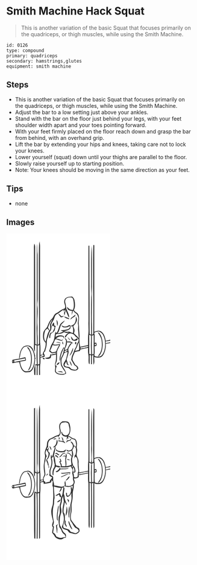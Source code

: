 # Smith Machine Hack Squat
> This is another variation of the basic Squat that focuses primarily on the quadriceps, or thigh muscles, while using the Smith Machine.

``` 
id: 0126 
type: compound 
primary: quadriceps 
secondary: hamstrings,glutes 
equipment: smith machine 
``` 

## Steps

 - This is another variation of the basic Squat that focuses primarily on the quadriceps, or thigh muscles, while using the Smith Machine.
 - Adjust the bar to a low setting just above your ankles.
 - Stand with the bar on the floor just behind your legs, with your feet shoulder width apart and your toes pointing forward.
 - With your feet firmly placed on the floor reach down and grasp the bar from behind, with an overhand grip.
 - Lift the bar by extending your hips and knees, taking care not to lock your knees.
 - Lower yourself (squat) down until your thighs are parallel to the floor.
 - Slowly raise yourself up to starting position.
 - Note: Your knees should be moving in the same direction as your feet.

## Tips

 - none

## Images

<svg width="276" height="325pt" viewBox="0 0 207 325" xmlns="http://www.w3.org/2000/svg">
  <g fill="#FFF">
    <path d="M0 0h207v211.73c-2.96.82-5.98 1.36-8.95 2.08-1.4-6.77-3.11-14.56-9.29-18.6-4.24-2.77-9.3-.83-13.66.53.29-57.37.02-114.75.12-172.12-.47-.14-1.42-.43-1.89-.57-.89 27.65-.12 55.31-.4 82.96.63 30.66.35 61.33.33 92 .49 2-1.15 3.07-2.47 4.19-.61-6.05 0-12.11-.27-18.17-.91-21.32.39-42.67-.35-63.99.53-23.34.09-46.7.22-70.05-.03-8.5.04-17.02-.52-25.5-1.8 26.46-.76 53-1.01 79.5-.27 7.68 1.28 15.35.18 23.02-.68 24.83-.24 49.68-.14 74.52-.72-.22-2.16-.66-2.88-.89-.5-19.84-.17-39.7-.26-59.56-.4-38.82-.22-77.65-.42-116.47l-1.7-.07c-.29 50.15.13 100.31.04 150.46-.5 9.32.88 18.71-.66 27.96-.47 6.44-.05 12.91-.18 19.36-5.19 1.2-10.4 2.27-15.58 3.5-1.41-5.08-1.86-10.44-1.79-15.7 1.31-7.7-.88-15.4-.6-23.12.06-4.07-1.23-8.1-.53-12.17.75-5.21 1.08-11.34-2.56-15.61-2.63-1.97-5.52-3.68-7.24-6.6 3.11-5.76 2.44-12.55 1.42-18.77-.44-3.23-2.43-5.9-4.72-8.09-4.53.19-9.49.37-13.2 3.33-2.87 2.84-3.42 7.36-2.08 11.05 1.02 2.81 1.73 5.84.74 8.78-1.66 1.43-3.95 1.81-5.87 2.8-3.37 1.4-5.75 4.34-8.95 6.02-1.94 1.1-4.18 1.88-5.63 3.66-2.36 2.73-3.03 6.6-5.92 8.92-4.77 4.2-6.54 10.47-9.09 16.04-2.8 3.73-6.73 6.91-7.67 11.75-.92 6.59-1.19 14.62 4.58 19.21 1.12 5.73-1.24 11.21-2.8 16.61-1.86 1.88-2.76 4.33-2.78 6.97l-1.5.28c1.31.55 2.63 1.06 3.98 1.55-2.2 1.69-4.79 2.67-7.47 3.31.1-2.42 1.29-3.36 3.58-2.82.04-.46.13-1.37.17-1.82l-3.3.6c-.29-8.33.38-16.7-.83-24.98-.11-64.02-.03-128.04-.04-192.06-.03-3.05-.63-6.05-1.02-9.07-1.16 5.28-1.02 10.71-1.19 16.09-.33 32.34.02 64.68-.15 97.02.65 29.68.42 59.39.37 89.09.49 1.99-1.25 3-2.59 4.03-.57-6.01.13-12.06-.32-18.08-.71-7.35.31-14.73-.39-22.08-.87-12.96 1.71-26-.34-38.89-.22-4.37.9-8.68.77-13.06-.15-29.33.08-58.66-.14-87.99-.97-7.05-.51-14.15-1.11-21.21-.69 6.03-.19 12.1-.31 18.15-.22 47.65.18 95.3-.24 142.95-.62 13.17.73 26.34.17 39.53-.98-.46-1.97-.91-2.95-1.35-.08-64.37-.49-128.73-.37-193.09.14-2.21-.52-4.32-1.42-6.31-1.55 4.97-.78 10.23-.91 15.34-.02 60.99.15 121.99.09 182.98.12 5.55-1.31 11.6 1.85 16.59.19-4.48.11-8.96.06-13.44.87.21 2.6.61 3.47.81.19 5.69.01 11.39-.21 17.08-.27 6.82.42 13.62.68 20.42-1.9-.13-3.43.54-4.58 2 1.49.05 2.98.13 4.47.23-.58 6.42-.33 12.87-.38 19.3h1.8c.04-6.33-.2-12.67.35-18.98.85-.33 1.7-.65 2.55-.97.02 6.58-.01 13.15.05 19.73l1.93-.03c.19-7.57-.52-15.19.66-22.71.32-3.92.11-7.86.14-11.79 2.76-.6 5.52-1.16 8.29-1.69.04-1.31.08-2.6.13-3.9-.36-.4-1.06-1.19-1.42-1.58.03-1.16.07-2.32.1-3.48.55-.39 1.65-1.19 2.2-1.58.87-4.31 2.53-8.42 2.99-12.81.65-4.35-.07-8.96 1.73-13.1 1.38-3.23 2.25-6.65 3.15-10.04.66-2.64 2.64-4.63 3.89-6.97.84-1.88.73-4 .99-6 .79-.96 1.57-1.91 2.35-2.87 1.27 1.11 2.56 2.2 3.87 3.27-1.07 4-2.45 8.02-5.33 11.11-.58-.06-1.73-.16-2.3-.22-2.81 3.14-3.96 7.46-2.45 11.48.34-.26 1.01-.77 1.34-1.03-.07-2.87.23-5.76 1.57-8.33 2.61-1.35 5.09-3.15 6.72-5.63 1.3-2.24 1.37-4.89 1.65-7.38.45-.59.91-1.17 1.37-1.75-1.09-.44-2.16-.92-3.21-1.44-.37-1.84-.34-3.73-.71-5.57-.4.09-1.21.26-1.62.35-1.38 2.61-2.41 5.38-3.78 7.99-1.59-6.38 3.98-10.93 5.78-16.5 1.13-3.48 2.24-7.66 6.01-9.16 5.11-1.94 8.28-6.89 13.62-8.45l-1.72 3.4c1.73-1.21 3.44-2.46 5.17-3.67-1.09 2.18-2.24 4.34-3.44 6.47.31 1.8.61 3.6.97 5.4 1-3.25 1.36-6.65 2.32-9.91 2.73 4.48 3.64 9.87 6.9 14.03.35-5.45-2.58-10.3-4.49-15.21-2.04-4.26-1.41-9.15-2.91-13.56-1.06-3.15-.73-7.11 1.86-9.43 2.48-1.62 5.58-2.06 8.49-2.11 2.61-.05 4.98 2.06 5.3 4.65 1.2 6.75 2.18 13.97-.74 20.43-2.46-.31-5.29-.16-7.2-2.01-1.58-1.42-3.04-2.97-4.78-4.19.66 1.88.82 4.2 2.43 5.6 2.28 1.9 5.37 2.11 8.19 2.5-.61 2.71-1.07 5.46-1.15 8.25 1.34-2.94 2.07-6.09 2.8-9.22 1.41 2.07 3.01 4.05 5.16 5.4 2.98 1.69 4.36 5.08 5.19 8.24 1.26 4.75-1.66 9.45-.37 14.19 1.02 3.93-.43 7.92.19 11.88.67 5.2.51 10.52 1.82 15.64-3.36-3.28-6.67-6.64-10.19-9.77 1.12-3.14 1.87-6.73.23-9.84-.44-1.8-2.49-3.97-.62-5.58 2.99-2.97 5.49-6.56 6.38-10.75.41-2.79-.97-5.42-2.17-7.84.03 5.58.29 12.15-4.23 16.23-2.17 1.1-4.55 3.29-7.1 2.5-.33-.35-1.01-1.06-1.34-1.41-2.55 1.24-4.97 3.01-7.89 3.24-3.07.64-5.66-1.5-8.39-2.49 1.06 1.41 1.99 3.11 3.7 3.84 2.24.49 4.58.4 6.85.16 2.23-.15 3.92-2.14 6.11-2.24.32.21.96.63 1.29.84-.91 1.93-2.31 3.63-4.06 4.84-4.88 1.61-10.04 2.16-15.13 2.65 1.72 1.06 3.54 2.02 5.63 1.98-3.74 1.96-7.77 3.22-11.92 3.94 4.32-5.06 4.26-12.02 7.39-17.63 2.38-2.75 5.41-4.94 7.21-8.18-3.26 2.09-6.59 4.3-9.03 7.35-3.33 5.76-3.66 12.84-7.85 18.19-.25-.8-.74-2.39-.99-3.18-2.86 4.32-1.98 9.8-3.64 14.58-.75 5.96-5.48 10.23-7.1 15.87-.94 2.82-1.83 5.65-2.84 8.45 1.96 1.38 3.65 3.27 5.89 4.19 3.05-.3 6.03-1.16 9.11-1.13-2.64 3.77-8.94 1.06-10.68 5.42 3.19-.58 6.33-1.36 9.48-2.08-.02 5.29.32 10.68-1.21 15.82-1.1 3.52-.71 7.24-.19 10.82-.46 2.69-1.08 5.52-.31 8.21 3.06 5.05 9.46 5.59 14.78 5.58 2.61.4 4.86-1.14 7.05-2.3-.75-6.63-6.01-11.18-8.47-17.07-.77-4.36-1.54-9.06-.12-13.35 1.93-3.49 3.77-7.03 5.12-10.8.79-.24 2.37-.72 3.15-.96-1.22-.64-2.46-1.28-3.69-1.91 1.93-1.49 4.29-2.13 6.62-2.66l-.48 2.57-2.15-.04c-.15.44-.45 1.32-.61 1.76.9-.06 2.7-.17 3.6-.23-.64 4.06-1.51 8.08-2.58 12.05-.92 4.02-4.09 6.98-5.37 10.85-1.06 2.75.44 6.33 3.3 7.25 2.05.7 4.25.82 6.32 1.46 2.42 1.33 4.15 3.9 7.04 4.35 3.94 1.18 8.83 1.7 11.71-1.89 1.76-1.2.5-3.27-.15-4.73-.88-2.04-3.16-2.76-4.89-3.9-1.63-3.73-4.3-6.94-5.76-10.73-.03-5.28 2.84-9.99 4.85-14.72 3.35-1.01 6.77-1.75 10.22-2.32l.64-2.87c5.13-1.26 10.34-2.13 15.49-3.26-.17 4.49-.48 9.05.57 13.47 1.13 5.73-.35 11.67.86 17.35l1.6 1.88c.34-6.21.13-12.43.14-18.64.93.29 1.87.59 2.8.9-.23 5.84-.11 11.68-.12 17.52l1.67-.04c.15-5.13-.21-10.27.11-15.4-.27-1.77 1.63-2.38 2.68-3.34.36 6.6-.32 13.24.52 19.82 2.86-4.63 1.05-10.4 1.44-15.53 3.95 2.01 8.54 1.6 12.74.79 3.32-1.51 5.36-4.78 6.84-7.97 2.84-5.9 3.66-12.53 3.55-19.01 2.92-.3 5.82-.79 8.71-1.36l.01.74V325H0V0m103.51 159.73c.83 3.02 3.67 4.79 5.16 7.44 2.28-.18 4.65-.82 5.93-2.88-1.55.25-3.08.57-4.62.87-1.91-2.08-3.89-4.18-6.47-5.43m27.89 6.72c-2.05 1-3.15 3.07-3.99 5.09 2.49-1.11 3.99-3.56 6.48-4.65 2.17-.91 3.53-2.84 4.03-5.09-2.47 1.1-4.15 3.36-6.52 4.65m-16.28-1.1c1.87 3.62 6.49 4.3 10.01 5.56-.06-.45-.2-1.35-.26-1.79a62.976 62.976 0 0 0-9.75-3.77m-15.27 6.81c.48 4.07 1.16 8.11 1.5 12.21 2.19-3.88 1.55-8.98-1.5-12.21m-65.5 53.04c-6.74 5.98-8.35 15.68-9.02 24.25-4.66 1-9.66 1.07-14.06 2.97.54.84 1.09 1.67 1.64 2.51l.84-2.28c.02.79.07 2.35.1 3.14-.94-.6-1.86-1.22-2.76-1.87.23 1 .68 3 .91 4l.97.54c4.13-1.07 8.57-2.43 12.76-2.19 1.7 6.76 3.06 14.71 9.23 19.02 2.98 2.22 6.74 1.09 10.12.89 3.16.01 5.35-2.77 7.03-5.12 4-6.51 5.34-14.3 5.17-21.85l1.26.1c-.01-.42-.02-1.26-.02-1.68l-1.44.21c.1-1.47.2-2.93.33-4.39-1.91-6.43-3.1-13.81-8.6-18.32-4.15-3.42-10.07-2.11-14.46.07m54 14.99c-.99 1.98-1.22 4.44-2.74 6.1-2.93.69-5.94 1.05-8.87 1.77 3.5 2.63 8.26 2.06 11.75-.26.46-2.34 1.02-4.66 1.34-7.02-.37-.15-1.11-.45-1.48-.59m-14.03 10.66c.87-.26 2.61-.77 3.49-1.03-.63-.06-1.87-.17-2.5-.22.3-.25.9-.73 1.2-.97-1.27-.56-2.56-1.07-3.86-1.56-.98 1.57.97 2.56 1.67 3.78m-18.65 30.54c.53.17 1.57.51 2.1.68.38-6.46.52-12.96-.15-19.41-3.64 5.48-2.07 12.55-1.95 18.73z"/>
    <path d="M83.13 187.09c2.28-5.75 4.24-11.97 8.92-16.3-1.3 2.78-2.83 5.45-4 8.29-2.57 4.35.95 9.42-1.51 13.83-1.62-1.62-2.84-3.61-3.41-5.82zM127.63 185.29c1.34-.21 2.69-.41 4.04-.6 1.62 4.33 1.97 8.95 1.08 13.48-3.49.2-5.99-3.23-9.53-2.49-2.8.38-5.64.26-8.2-1.07 4.89-1.01 10.65-1.66 13.16-6.7-.14-.66-.41-1.97-.55-2.62zM77.37 193.3c1.52-1.38 3.03-2.77 4.55-4.13 1 1.66 2.13 3.29 3.8 4.35-4.69 6.48-4.95 14.78-7.67 22.1-4.49-6.68-2.89-15.13-.68-22.32zM175.17 198.3c2.03-2.94 6.03-2.25 9.06-3.21 3.3 1.73 6.83 3.63 8.47 7.18 5.21 10.13 5.44 22.44 1.72 33.1-1.84 4.74-5.19 10.39-11.13 9.83 6.79-5.64 8.25-14.93 8.69-23.23-.09-8.13-1.45-16.81-6.64-23.35-.73-1.12-2.18-1.19-3.31-1.6 3.43 4.92 6.97 10.05 7.7 16.17 1.28 10.01.94 21.55-6.16 29.46-.22.89-.43 1.79-.63 2.7-2.57-.31-6.62.09-7.65-2.99 1.36-5.79.24-11.81.56-17.7 1.12-.23 2.23-.45 3.35-.67 1.14-2.16.73-4.41-.32-6.52-1 .16-2.01.32-3.01.49-.01-5.39-.03-10.77.05-16.15-.31-1.16-.84-2.3-.75-3.51zM103.11 200.18c4.24-.07 8.59-1.03 12.02-3.63 3.03 1.84 6.44 1.99 9.71.72-3.72 2.44-8.19 5.42-8.4 10.33 2.8-.91 3.49-3.93 5.36-5.84 3.78-4.58 11.38-2.6 14.53 1.73 1.97 3.07 5.82 4.33 7.51 7.61.82 2.82-.96 5.27-2.4 7.49-1.68 2.37-1.2 5.54-2.8 7.95-3.13 4.67-4.31 10.26-6.88 15.22-1.65 3.07-1.67 6.6-2.49 9.91 1.78 3.15 3.67 6.24 5.46 9.39.92 2.16 3.32 2.82 5.02 4.2.69 1.15 1.17 2.42 1.71 3.66-1.41.99-2.57 3.09-4.56 2.65-2-.27-3.95-.78-5.91-1.25-2.34-.47-3.41-2.9-5.3-4.12-3.5-1.07-8.52.33-9.85-4.18.87-2.44 1.88-4.89 3.71-6.78.47 2.77.81 7.37 4.75 6.99a7.377 7.377 0 0 0-2.04-2.8c-.28-2.77-1.26-5.37-2.21-7.95 1.49-5.33 3.36-10.57 4.21-16.06-3.19-6.27 3.31-11.62 6.09-16.7.7.06 2.09.17 2.79.22-2.81-3.36-7.75-4.78-11.88-3.24-.36-3.38-2.11-6.32-5.43-7.48.95 1.69 2.02 3.31 3.14 4.89.12 5.35-1.07 10.53-3.1 15.45-.52-.68-1.04-1.35-1.55-2.02-5.33 8.02-8.62 17.77-8.29 27.45 2.43-3.5 1.6-8.11 3.17-11.99.72-4.49 3.23-8.32 4.65-12.56.4-.25 1.19-.74 1.58-.99-.99 4.05-1.64 8.18-2.75 12.19-1.84 4.31-5.16 8.37-4.75 13.31.33 2.97.36 6.02 1.12 8.93 1.98 4.18 4.56 8.06 7.41 11.69 1.01 1.34 1.56 4.39-.64 4.82-5.71.76-12.37.99-16.67-3.51-1.33-3.98-.06-8.04 1.25-11.83-.9-.85-2.9-1.41-2.35-3.05.21-2.8 2.35-5.03 2.54-7.83.39-5.02.33-10.06.29-15.09-.25-6.49 4.81-11.29 6.53-17.23-4.75-1.11-9.78 2.4-14.23-.27 1.36-3.08 2.75-6.14 3.97-9.28.5-.2 1.5-.6 2-.79 3.57 1.24 7.12 2.64 10.85 3.35 1.51-.23 2.14-1.77 2.95-2.86a66.84 66.84 0 0 0-3.29 1.62c-3.21-1.95-6.94-2.55-10.57-3.22 3.39-3.94 9.04-5.24 13.92-3.68.52 1.25.92 2.56 1.48 3.81.16-1.44.31-2.88.44-4.32-5.16-3.68-12.03-2.68-16.88 1.02.28-1.71.54-3.42.72-5.14 1.33-.44 2.66-.87 4.01-1.27l.22 1.97c.03-.41.08-1.21.11-1.61m25.66 4.92c.3 3.2 1.1 7.35 4.75 8.29 3.1 1.29 9.33.31 8.36-4.24-2.83.06-4.85 3.14-7.86 2.78-2.17-1.91-3.05-4.9-5.25-6.83m-6.74 1.7c1.3 2.2 2.94 4.17 4.6 6.09.06-.31.16-.95.21-1.26-1.46-1.75-2.72-3.77-4.81-4.83m-10.51 8.06c.08 2.16-.56 5.22 2 6.19-.13-2.21-.55-4.44-2-6.19m-12.7 2.37c2.2.17 4.39.36 6.58.56 1.03.48 2.08.93 3.13 1.37-1.96-3.46-6.49-2.84-9.71-1.93m38.55-1.04c-.35 1.5-.92 3.15.01 4.57 2.72.31 2.83-6.12-.01-4.57m-11.46 27.59c1.66-1.34 2.99-3.03 3.92-4.95 1.67-3.37 3.8-6.96 2.97-10.88-2.16 5.34-4.44 10.61-6.89 15.83m.15 9.89c.72 3.73 2.08 7.34 4.21 10.49.16-3.95-1.7-7.55-4.21-10.49m-25.25 8.55c2.73-.79 4.32-3.16 5.58-5.54-2.76.16-6.43 2.31-5.58 5.54m1.16 12.33c2.84 2.7 7.25.92 10.64 2.58-1.61-4.52-7.13-1.44-10.64-2.58zM165.05 202.09c1.25.39 2.5.79 3.75 1.2-.04 5.89-.08 11.78-.27 17.67-.25 6.72.56 13.43.39 20.15-1.26-.41-2.51-.83-3.76-1.26-.09-12.59.07-25.18-.11-37.76zM170.31 203.49c1.23-.34 2.46-.68 3.69-1 .13 12.51-.07 25.03-.04 37.54l-3.17.92c-.9-12.47-.36-24.98-.48-37.46zM198.03 214.83c3.02-.23 5.99-.77 8.97-1.29v3.23c-2.97.54-5.92 1.12-8.85 1.86-.03-1.27-.07-2.54-.12-3.8z"/>
    <path d="M120.53 217.07c3.04-.37 6.08-.18 9.04.58-3.95 3.5-6.37 8.29-8.35 13.09-1.58.49-3.16.98-4.76 1.42.61-5.3 5.07-9.49 4.07-15.09zM141.69 222.91c.5-2.27 1.78-4.23 2.94-6.21-.28 5.18 1.08 10.37.18 15.47-2.56.7-5.14 1.31-7.71 1.92.78-4.06 3.81-7.14 4.59-11.18zM176.44 222.56c-1.05-1-.04-3.88 1.56-2.78 1.27.97-.02 3.77-1.56 2.78zM92.26 221.97c3.98 2.26 8.75.8 12.98.03-1.32 3.84-4 7.03-5.17 10.93-.69 4.23-6.03 3.12-9.15 3.91a69.663 69.663 0 0 0-3.71-3.78c2.16-3.47 3.52-7.33 5.05-11.09zM62.21 223.54c1.21-.37 2.43-.73 3.64-1.09.05 11.87-.04 23.74.02 35.61.57 2.21-1.82 2.37-3.26 3.04-.8-12.5-.3-25.04-.4-37.56zM34.19 227.25c2.41-2.57 6.2-2.01 9.32-2.9 9.22 3.76 11.85 14.59 12.4 23.56.14 8.18-1.09 17.08-6.41 23.61-2.24 3.03-6.25 2.76-9.59 2.89-3.25.33-6.01-1.95-7.73-4.47a28.663 28.663 0 0 1-4.58-14.7c3.92-.28 7.77-1.17 11.56-2.21-.01-2.22-.39-4.41-1.23-6.47-4.16.65-8.2 1.92-12.36 2.54l1.37-2.25c.82-6.93 2.22-14.4 7.25-19.6m6.87-.99c1.87 2.98 4.36 5.61 5.63 8.95 3.06 7.84 3.2 16.59 1.74 24.8-.79 4.78-3.41 8.89-5.47 13.18 4.13-1.88 5.19-6.7 6.42-10.63 2.86-11.39 2.06-24.37-4.56-34.35-.7-1.47-2.4-1.54-3.76-1.95zM147.46 227.3c5.3-1.07 10.56-2.36 15.93-3.02-.24 1.93-2.14 2.09-3.56 2.52-3.9.79-7.78 1.71-11.69 2.44-.17-.49-.51-1.46-.68-1.94z"/>
    <path d="M15.57 252.61c7.35-.77 14.51-2.63 21.8-3.76.19.89.38 1.79.57 2.69-7.34 1.55-14.74 2.85-22.05 4.5l-.32-3.43z"/>
  </g>
  <g fill="#333">
    <path d="M64.95 31.98c.17-5.38.03-10.81 1.19-16.09.39 3.02.99 6.02 1.02 9.07.01 64.02-.07 128.04.04 192.06 1.21 8.28.54 16.65.83 24.98l3.3-.6c-.04.45-.13 1.36-.17 1.82-2.29-.54-3.48.4-3.58 2.82 2.68-.64 5.27-1.62 7.47-3.31-1.35-.49-2.67-1-3.98-1.55l1.5-.28c.02-2.64.92-5.09 2.78-6.97 1.56-5.4 3.92-10.88 2.8-16.61-5.77-4.59-5.5-12.62-4.58-19.21.94-4.84 4.87-8.02 7.67-11.75 2.55-5.57 4.32-11.84 9.09-16.04 2.89-2.32 3.56-6.19 5.92-8.92 1.45-1.78 3.69-2.56 5.63-3.66 3.2-1.68 5.58-4.62 8.95-6.02 1.92-.99 4.21-1.37 5.87-2.8.99-2.94.28-5.97-.74-8.78-1.34-3.69-.79-8.21 2.08-11.05 3.71-2.96 8.67-3.14 13.2-3.33 2.29 2.19 4.28 4.86 4.72 8.09 1.02 6.22 1.69 13.01-1.42 18.77 1.72 2.92 4.61 4.63 7.24 6.6 3.64 4.27 3.31 10.4 2.56 15.61-.7 4.07.59 8.1.53 12.17-.28 7.72 1.91 15.42.6 23.12-.07 5.26.38 10.62 1.79 15.7 5.18-1.23 10.39-2.3 15.58-3.5.13-6.45-.29-12.92.18-19.36 1.54-9.25.16-18.64.66-27.96.09-50.15-.33-100.31-.04-150.46l1.7.07c.2 38.82.02 77.65.42 116.47.09 19.86-.24 39.72.26 59.56.72.23 2.16.67 2.88.89-.1-24.84-.54-49.69.14-74.52 1.1-7.67-.45-15.34-.18-23.02.25-26.5-.79-53.04 1.01-79.5.56 8.48.49 17 .52 25.5-.13 23.35.31 46.71-.22 70.05.74 21.32-.56 42.67.35 63.99.27 6.06-.34 12.12.27 18.17 1.32-1.12 2.96-2.19 2.47-4.19.02-30.67.3-61.34-.33-92 .28-27.65-.49-55.31.4-82.96.47.14 1.42.43 1.89.57-.1 57.37.17 114.75-.12 172.12 4.36-1.36 9.42-3.3 13.66-.53 6.18 4.04 7.89 11.83 9.29 18.6 2.97-.72 5.99-1.26 8.95-2.08v1.81c-2.98.52-5.95 1.06-8.97 1.29.05 1.26.09 2.53.12 3.8 2.93-.74 5.88-1.32 8.85-1.86v2.28l-.01-.74c-2.89.57-5.79 1.06-8.71 1.36.11 6.48-.71 13.11-3.55 19.01-1.48 3.19-3.52 6.46-6.84 7.97-4.2.81-8.79 1.22-12.74-.79-.39 5.13 1.42 10.9-1.44 15.53-.84-6.58-.16-13.22-.52-19.82-1.05.96-2.95 1.57-2.68 3.34-.32 5.13.04 10.27-.11 15.4l-1.67.04c.01-5.84-.11-11.68.12-17.52-.93-.31-1.87-.61-2.8-.9-.01 6.21.2 12.43-.14 18.64l-1.6-1.88c-1.21-5.68.27-11.62-.86-17.35-1.05-4.42-.74-8.98-.57-13.47-5.15 1.13-10.36 2-15.49 3.26l-.64 2.87c-3.45.57-6.87 1.31-10.22 2.32-2.01 4.73-4.88 9.44-4.85 14.72 1.46 3.79 4.13 7 5.76 10.73 1.73 1.14 4.01 1.86 4.89 3.9.65 1.46 1.91 3.53.15 4.73-2.88 3.59-7.77 3.07-11.71 1.89-2.89-.45-4.62-3.02-7.04-4.35-2.07-.64-4.27-.76-6.32-1.46-2.86-.92-4.36-4.5-3.3-7.25 1.28-3.87 4.45-6.83 5.37-10.85 1.07-3.97 1.94-7.99 2.58-12.05-.9.06-2.7.17-3.6.23.16-.44.46-1.32.61-1.76l2.15.04.48-2.57c-2.33.53-4.69 1.17-6.62 2.66 1.23.63 2.47 1.27 3.69 1.91-.78.24-2.36.72-3.15.96-1.35 3.77-3.19 7.31-5.12 10.8-1.42 4.29-.65 8.99.12 13.35 2.46 5.89 7.72 10.44 8.47 17.07-2.19 1.16-4.44 2.7-7.05 2.3-5.32.01-11.72-.53-14.78-5.58-.77-2.69-.15-5.52.31-8.21-.52-3.58-.91-7.3.19-10.82 1.53-5.14 1.19-10.53 1.21-15.82-3.15.72-6.29 1.5-9.48 2.08 1.74-4.36 8.04-1.65 10.68-5.42-3.08-.03-6.06.83-9.11 1.13-2.24-.92-3.93-2.81-5.89-4.19 1.01-2.8 1.9-5.63 2.84-8.45 1.62-5.64 6.35-9.91 7.1-15.87 1.66-4.78.78-10.26 3.64-14.58.25.79.74 2.38.99 3.18 4.19-5.35 4.52-12.43 7.85-18.19 2.44-3.05 5.77-5.26 9.03-7.35-1.8 3.24-4.83 5.43-7.21 8.18-3.13 5.61-3.07 12.57-7.39 17.63 4.15-.72 8.18-1.98 11.92-3.94-2.09.04-3.91-.92-5.63-1.98 5.09-.49 10.25-1.04 15.13-2.65 1.75-1.21 3.15-2.91 4.06-4.84-.33-.21-.97-.63-1.29-.84-2.19.1-3.88 2.09-6.11 2.24-2.27.24-4.61.33-6.85-.16-1.71-.73-2.64-2.43-3.7-3.84 2.73.99 5.32 3.13 8.39 2.49 2.92-.23 5.34-2 7.89-3.24.33.35 1.01 1.06 1.34 1.41 2.55.79 4.93-1.4 7.1-2.5 4.52-4.08 4.26-10.65 4.23-16.23 1.2 2.42 2.58 5.05 2.17 7.84-.89 4.19-3.39 7.78-6.38 10.75-1.87 1.61.18 3.78.62 5.58 1.64 3.11.89 6.7-.23 9.84 3.52 3.13 6.83 6.49 10.19 9.77-1.31-5.12-1.15-10.44-1.82-15.64-.62-3.96.83-7.95-.19-11.88-1.29-4.74 1.63-9.44.37-14.19-.83-3.16-2.21-6.55-5.19-8.24-2.15-1.35-3.75-3.33-5.16-5.4-.73 3.13-1.46 6.28-2.8 9.22.08-2.79.54-5.54 1.15-8.25-2.82-.39-5.91-.6-8.19-2.5-1.61-1.4-1.77-3.72-2.43-5.6 1.74 1.22 3.2 2.77 4.78 4.19 1.91 1.85 4.74 1.7 7.2 2.01 2.92-6.46 1.94-13.68.74-20.43-.32-2.59-2.69-4.7-5.3-4.65-2.91.05-6.01.49-8.49 2.11-2.59 2.32-2.92 6.28-1.86 9.43 1.5 4.41.87 9.3 2.91 13.56 1.91 4.91 4.84 9.76 4.49 15.21-3.26-4.16-4.17-9.55-6.9-14.03-.96 3.26-1.32 6.66-2.32 9.91-.36-1.8-.66-3.6-.97-5.4 1.2-2.13 2.35-4.29 3.44-6.47-1.73 1.21-3.44 2.46-5.17 3.67l1.72-3.4c-5.34 1.56-8.51 6.51-13.62 8.45-3.77 1.5-4.88 5.68-6.01 9.16-1.8 5.57-7.37 10.12-5.78 16.5 1.37-2.61 2.4-5.38 3.78-7.99.41-.09 1.22-.26 1.62-.35.37 1.84.34 3.73.71 5.57 1.05.52 2.12 1 3.21 1.44-.46.58-.92 1.16-1.37 1.75-.28 2.49-.35 5.14-1.65 7.38-1.63 2.48-4.11 4.28-6.72 5.63-1.34 2.57-1.64 5.46-1.57 8.33-.33.26-1 .77-1.34 1.03-1.51-4.02-.36-8.34 2.45-11.48.57.06 1.72.16 2.3.22 2.88-3.09 4.26-7.11 5.33-11.11-1.31-1.07-2.6-2.16-3.87-3.27-.78.96-1.56 1.91-2.35 2.87-.26 2-.15 4.12-.99 6-1.25 2.34-3.23 4.33-3.89 6.97-.9 3.39-1.77 6.81-3.15 10.04-1.8 4.14-1.08 8.75-1.73 13.1-.46 4.39-2.12 8.5-2.99 12.81-.55.39-1.65 1.19-2.2 1.58-.03 1.16-.07 2.32-.1 3.48.36.39 1.06 1.18 1.42 1.58-.05 1.3-.09 2.59-.13 3.9-2.77.53-5.53 1.09-8.29 1.69-.03 3.93.18 7.87-.14 11.79-1.18 7.52-.47 15.14-.66 22.71l-1.93.03c-.06-6.58-.03-13.15-.05-19.73-.85.32-1.7.64-2.55.97-.55 6.31-.31 12.65-.35 18.98h-1.8c.05-6.43-.2-12.88.38-19.3-1.49-.1-2.98-.18-4.47-.23 1.15-1.46 2.68-2.13 4.58-2-.26-6.8-.95-13.6-.68-20.42.22-5.69.4-11.39.21-17.08-.87-.2-2.6-.6-3.47-.81.05 4.48.13 8.96-.06 13.44-3.16-4.99-1.73-11.04-1.85-16.59.06-60.99-.11-121.99-.09-182.98.13-5.11-.64-10.37.91-15.34.9 1.99 1.56 4.1 1.42 6.31-.12 64.36.29 128.72.37 193.09.98.44 1.97.89 2.95 1.35.56-13.19-.79-26.36-.17-39.53.42-47.65.02-95.3.24-142.95.12-6.05-.38-12.12.31-18.15.6 7.06.14 14.16 1.11 21.21.22 29.33-.01 58.66.14 87.99.13 4.38-.99 8.69-.77 13.06 2.05 12.89-.53 25.93.34 38.89.7 7.35-.32 14.73.39 22.08.45 6.02-.25 12.07.32 18.08 1.34-1.03 3.08-2.04 2.59-4.03.05-29.7.28-59.41-.37-89.09.17-32.34-.18-64.68.15-97.02m18.18 155.11c.57 2.21 1.79 4.2 3.41 5.82 2.46-4.41-1.06-9.48 1.51-13.83 1.17-2.84 2.7-5.51 4-8.29-4.68 4.33-6.64 10.55-8.92 16.3m44.5-1.8c.14.65.41 1.96.55 2.62-2.51 5.04-8.27 5.69-13.16 6.7 2.56 1.33 5.4 1.45 8.2 1.07 3.54-.74 6.04 2.69 9.53 2.49.89-4.53.54-9.15-1.08-13.48-1.35.19-2.7.39-4.04.6m-50.26 8.01c-2.21 7.19-3.81 15.64.68 22.32 2.72-7.32 2.98-15.62 7.67-22.1-1.67-1.06-2.8-2.69-3.8-4.35-1.52 1.36-3.03 2.75-4.55 4.13m97.8 5c-.09 1.21.44 2.35.75 3.51-.08 5.38-.06 10.76-.05 16.15 1-.17 2.01-.33 3.01-.49 1.05 2.11 1.46 4.36.32 6.52-1.12.22-2.23.44-3.35.67-.32 5.89.8 11.91-.56 17.7 1.03 3.08 5.08 2.68 7.65 2.99.2-.91.41-1.81.63-2.7 7.1-7.91 7.44-19.45 6.16-29.46-.73-6.12-4.27-11.25-7.7-16.17 1.13.41 2.58.48 3.31 1.6 5.19 6.54 6.55 15.22 6.64 23.35-.44 8.3-1.9 17.59-8.69 23.23 5.94.56 9.29-5.09 11.13-9.83 3.72-10.66 3.49-22.97-1.72-33.1-1.64-3.55-5.17-5.45-8.47-7.18-3.03.96-7.03.27-9.06 3.21m-72.06 1.88c-.03.4-.08 1.2-.11 1.61l-.22-1.97c-1.35.4-2.68.83-4.01 1.27-.18 1.72-.44 3.43-.72 5.14 4.85-3.7 11.72-4.7 16.88-1.02a210.6 210.6 0 0 1-.44 4.32c-.56-1.25-.96-2.56-1.48-3.81-4.88-1.56-10.53-.26-13.92 3.68 3.63.67 7.36 1.27 10.57 3.22a66.84 66.84 0 0 1 3.29-1.62c-.81 1.09-1.44 2.63-2.95 2.86-3.73-.71-7.28-2.11-10.85-3.35-.5.19-1.5.59-2 .79-1.22 3.14-2.61 6.2-3.97 9.28 4.45 2.67 9.48-.84 14.23.27-1.72 5.94-6.78 10.74-6.53 17.23.04 5.03.1 10.07-.29 15.09-.19 2.8-2.33 5.03-2.54 7.83-.55 1.64 1.45 2.2 2.35 3.05-1.31 3.79-2.58 7.85-1.25 11.83 4.3 4.5 10.96 4.27 16.67 3.51 2.2-.43 1.65-3.48.64-4.82-2.85-3.63-5.43-7.51-7.41-11.69-.76-2.91-.79-5.96-1.12-8.93-.41-4.94 2.91-9 4.75-13.31 1.11-4.01 1.76-8.14 2.75-12.19-.39.25-1.18.74-1.58.99-1.42 4.24-3.93 8.07-4.65 12.56-1.57 3.88-.74 8.49-3.17 11.99-.33-9.68 2.96-19.43 8.29-27.45.51.67 1.03 1.34 1.55 2.02 2.03-4.92 3.22-10.1 3.1-15.45-1.12-1.58-2.19-3.2-3.14-4.89 3.32 1.16 5.07 4.1 5.43 7.48 4.13-1.54 9.07-.12 11.88 3.24-.7-.05-2.09-.16-2.79-.22-2.78 5.08-9.28 10.43-6.09 16.7-.85 5.49-2.72 10.73-4.21 16.06.95 2.58 1.93 5.18 2.21 7.95.9.77 1.58 1.7 2.04 2.8-3.94.38-4.28-4.22-4.75-6.99-1.83 1.89-2.84 4.34-3.71 6.78 1.33 4.51 6.35 3.11 9.85 4.18 1.89 1.22 2.96 3.65 5.3 4.12 1.96.47 3.91.98 5.91 1.25 1.99.44 3.15-1.66 4.56-2.65-.54-1.24-1.02-2.51-1.71-3.66-1.7-1.38-4.1-2.04-5.02-4.2-1.79-3.15-3.68-6.24-5.46-9.39.82-3.31.84-6.84 2.49-9.91 2.57-4.96 3.75-10.55 6.88-15.22 1.6-2.41 1.12-5.58 2.8-7.95 1.44-2.22 3.22-4.67 2.4-7.49-1.69-3.28-5.54-4.54-7.51-7.61-3.15-4.33-10.75-6.31-14.53-1.73-1.87 1.91-2.56 4.93-5.36 5.84.21-4.91 4.68-7.89 8.4-10.33-3.27 1.27-6.68 1.12-9.71-.72-3.43 2.6-7.78 3.56-12.02 3.63m61.94 1.91c.18 12.58.02 25.17.11 37.76 1.25.43 2.5.85 3.76 1.26.17-6.72-.64-13.43-.39-20.15.19-5.89.23-11.78.27-17.67-1.25-.41-2.5-.81-3.75-1.2m5.26 1.4c.12 12.48-.42 24.99.48 37.46l3.17-.92c-.03-12.51.17-25.03.04-37.54-1.23.32-2.46.66-3.69 1m-49.78 13.58c1 5.6-3.46 9.79-4.07 15.09 1.6-.44 3.18-.93 4.76-1.42 1.98-4.8 4.4-9.59 8.35-13.09-2.96-.76-6-.95-9.04-.58m21.16 5.84c-.78 4.04-3.81 7.12-4.59 11.18 2.57-.61 5.15-1.22 7.71-1.92.9-5.1-.46-10.29-.18-15.47-1.16 1.98-2.44 3.94-2.94 6.21m34.75-.35c1.54.99 2.83-1.81 1.56-2.78-1.6-1.1-2.61 1.78-1.56 2.78m-84.18-.59c-1.53 3.76-2.89 7.62-5.05 11.09 1.28 1.21 2.52 2.47 3.71 3.78 3.12-.79 8.46.32 9.15-3.91 1.17-3.9 3.85-7.09 5.17-10.93-4.23.77-9 2.23-12.98-.03m-30.05 1.57c.1 12.52-.4 25.06.4 37.56 1.44-.67 3.83-.83 3.26-3.04-.06-11.87.03-23.74-.02-35.61-1.21.36-2.43.72-3.64 1.09m85.25 3.76c.17.48.51 1.45.68 1.94 3.91-.73 7.79-1.65 11.69-2.44 1.42-.43 3.32-.59 3.56-2.52-5.37.66-10.63 1.95-15.93 3.02z"/>
    <path d="M103.51 159.73c2.58 1.25 4.56 3.35 6.47 5.43 1.54-.3 3.07-.62 4.62-.87-1.28 2.06-3.65 2.7-5.93 2.88-1.49-2.65-4.33-4.42-5.16-7.44zM131.4 166.45c2.37-1.29 4.05-3.55 6.52-4.65-.5 2.25-1.86 4.18-4.03 5.09-2.49 1.09-3.99 3.54-6.48 4.65.84-2.02 1.94-4.09 3.99-5.09zM115.12 165.35c3.34.99 6.62 2.24 9.75 3.77.06.44.2 1.34.26 1.79-3.52-1.26-8.14-1.94-10.01-5.56zM99.85 172.16c3.05 3.23 3.69 8.33 1.5 12.21-.34-4.1-1.02-8.14-1.5-12.21zM128.77 205.1c2.2 1.93 3.08 4.92 5.25 6.83 3.01.36 5.03-2.72 7.86-2.78.97 4.55-5.26 5.53-8.36 4.24-3.65-.94-4.45-5.09-4.75-8.29zM122.03 206.8c2.09 1.06 3.35 3.08 4.81 4.83-.05.31-.15.95-.21 1.26-1.66-1.92-3.3-3.89-4.6-6.09zM111.52 214.86c1.45 1.75 1.87 3.98 2 6.19-2.56-.97-1.92-4.03-2-6.19zM98.82 217.23c3.22-.91 7.75-1.53 9.71 1.93-1.05-.44-2.1-.89-3.13-1.37-2.19-.2-4.38-.39-6.58-.56zM137.37 216.19c2.84-1.55 2.73 4.88.01 4.57-.93-1.42-.36-3.07-.01-4.57zM34.35 225.2c4.39-2.18 10.31-3.49 14.46-.07 5.5 4.51 6.69 11.89 8.6 18.32-.13 1.46-.23 2.92-.33 4.39l1.44-.21c0 .42.01 1.26.02 1.68l-1.26-.1c.17 7.55-1.17 15.34-5.17 21.85-1.68 2.35-3.87 5.13-7.03 5.12-3.38.2-7.14 1.33-10.12-.89-6.17-4.31-7.53-12.26-9.23-19.02-4.19-.24-8.63 1.12-12.76 2.19l-.97-.54c-.23-1-.68-3-.91-4 .9.65 1.82 1.27 2.76 1.87-.03-.79-.08-2.35-.1-3.14l-.84 2.28c-.55-.84-1.1-1.67-1.64-2.51 4.4-1.9 9.4-1.97 14.06-2.97.67-8.57 2.28-18.27 9.02-24.25m-.16 2.05c-5.03 5.2-6.43 12.67-7.25 19.6l-1.37 2.25c4.16-.62 8.2-1.89 12.36-2.54.84 2.06 1.22 4.25 1.23 6.47-3.79 1.04-7.64 1.93-11.56 2.21.15 5.21 1.75 10.33 4.58 14.7 1.72 2.52 4.48 4.8 7.73 4.47 3.34-.13 7.35.14 9.59-2.89 5.32-6.53 6.55-15.43 6.41-23.61-.55-8.97-3.18-19.8-12.4-23.56-3.12.89-6.91.33-9.32 2.9m-18.62 25.36l.32 3.43c7.31-1.65 14.71-2.95 22.05-4.5-.19-.9-.38-1.8-.57-2.69-7.29 1.13-14.45 2.99-21.8 3.76z"/>
    <path d="M41.06 226.26c1.36.41 3.06.48 3.76 1.95 6.62 9.98 7.42 22.96 4.56 34.35-1.23 3.93-2.29 8.75-6.42 10.63 2.06-4.29 4.68-8.4 5.47-13.18 1.46-8.21 1.32-16.96-1.74-24.8-1.27-3.34-3.76-5.97-5.63-8.95zM125.91 243.78c2.45-5.22 4.73-10.49 6.89-15.83.83 3.92-1.3 7.51-2.97 10.88-.93 1.92-2.26 3.61-3.92 4.95zM88.35 240.19c.37.14 1.11.44 1.48.59-.32 2.36-.88 4.68-1.34 7.02-3.49 2.32-8.25 2.89-11.75.26 2.93-.72 5.94-1.08 8.87-1.77 1.52-1.66 1.75-4.12 2.74-6.1zM74.32 250.85c-.7-1.22-2.65-2.21-1.67-3.78 1.3.49 2.59 1 3.86 1.56-.3.24-.9.72-1.2.97.63.05 1.87.16 2.5.22-.88.26-2.62.77-3.49 1.03zM126.06 253.67c2.51 2.94 4.37 6.54 4.21 10.49-2.13-3.15-3.49-6.76-4.21-10.49zM100.81 262.22c-.85-3.23 2.82-5.38 5.58-5.54-1.26 2.38-2.85 4.75-5.58 5.54zM55.67 281.39c-.12-6.18-1.69-13.25 1.95-18.73.67 6.45.53 12.95.15 19.41-.53-.17-1.57-.51-2.1-.68zM101.97 274.55c3.51 1.14 9.03-1.94 10.64 2.58-3.39-1.66-7.8.12-10.64-2.58z"/>
  </g>
</svg>

<svg width="276" height="325pt" viewBox="0 0 207 325" xmlns="http://www.w3.org/2000/svg">
  <g fill="#FFF">
    <path d="M0 0h207v137.75c-2.97.84-6.01 1.38-9 2.1-1.35-6.77-3.07-14.59-9.26-18.62-4.24-2.76-9.31-.85-13.65.57.28-30.93-.01-61.87.15-92.8-.05-2.26.4-4.96-1.72-6.46-1.16 27.82-.28 55.69-.57 83.53.05 7.7.71 15.42.19 23.13-.62.5-1.86 1.5-2.49 2-.97-10.05-.05-20.13-.23-30.19-.15-17.36.02-34.71-.05-52.07-.08-8.11.12-16.24-.58-24.33-1.31 24.11-1.03 48.27-.75 72.39-.91 11.22 1.53 22.45-.32 33.61-1.06-.45-2.11-.9-3.16-1.34-.11-34.89-.12-69.77-.24-104.66l-1.66-.03c-.28 34.16.12 68.34-.11 102.5-.99 6.58-.7 13.24-.71 19.87-5.94 1.28-11.93 2.36-17.92 3.45.26-6.82-1.68-13.53-1.06-20.35.55-4.52-1.9-8.51-3.4-12.57-1.68-4.74 1.88-9.56.28-14.28-1.6-3.68.68-7.54-.23-11.33-.22-3.71-1.71-8.32-5.9-9.07-4.4-.41-6.79-5.08-11.37-5.01 4.31-4.8 4.75-11.74 4.12-17.86-.81-3.77-.97-8.63-4.93-10.54-3.45-1.17-7.18-.85-10.77-.8-2.36 2-5.48 3.79-5.86 7.19-2.4 6.41 3.8 13.36-.86 19.25-3.41 1.64-7.2 2.42-10.45 4.43-3.87 2.56-9.27 3.2-11.63 7.67-2.3 3.33-1.62 7.49-2.41 11.23-1.97 5.01-4.68 10.27-3.72 15.82 1.43 4.99-.86 9.93-1.17 14.92-1.81 7.54-1.04 15.35.23 22.91 1.1 4.4-3.52 7.61-2.51 12.01l-1.44-.41c.43 1.34.8 2.69 1.15 4.05-1.81.43-3.62.86-5.43 1.26.09-2.31 1.28-3.22 3.56-2.72l.32-1.77c-.89.14-2.67.44-3.56.59.08-6.32.13-12.65-.69-18.93-.11-40.36-.02-80.72-.05-121.08-.06-3.07-.63-6.09-.93-9.13-1.87 10.59-1.1 21.43-1.34 32.14-.18 28.35.1 56.7-.05 85.04.16 5.34.75 10.7.19 16.03-.62.82-1.54 1.33-2.34 1.97-1.9-6.24-1.19-12.68-.44-19.02-.08-37.05.53-74.12-1.14-111.13-.71 5.33-.25 10.72-.33 16.08-.11 37.81-.07 75.63-.01 113.44-.73-.3-2.18-.91-2.91-1.22-.79-2.98-.29-6.14-.41-9.19-.06-39.34-.09-78.68-.17-118.02-.52.2-1.57.59-2.09.78-.27 43.78.13 87.58-.14 131.35.07 1.91 1.11 3.58 1.83 5.29.15-2.74.2-5.49.21-8.24.85.17 2.55.5 3.4.66.31 6.4-.03 12.8-.19 19.2-.22 6.42.81 12.81.43 19.24-1.53-.67-3.06-1.35-4.59-2.03-1.2 5.85-1.06 11.85-1 17.79.37 25.1-.24 50.23.53 75.33.53.17 1.59.49 2.12.66.49-30.44-.39-60.89-.06-91.33.84.73 2.73.8 2.54 2.26.93 15.32.34 30.68.53 46.02.21 14.35-.29 28.68-.28 43.02h1.76c.25-29.96.29-59.94-.16-89.9l3.13-1.08c.06 30.39-.17 60.79.11 91.19 1.25-.3 1.84-1.02 1.77-2.18.14-29.03-.1-58.06.11-87.09 1.14-7.53.52-15.15.69-22.73 1.94-.38 3.87-.91 5.86-.91.57 1.18.83 2.45.78 3.8 4.46-.48 8.91-1.23 13.27-2.3 2.2-.65 1.84-3.22 2.2-4.97.86.75 1.73 1.49 2.61 2.22-.38 2.89-.73 5.78-.83 8.69 1.57 2.12 1.23 4.81 1.36 7.29.05 5.65.89 11.29.31 16.94-.31 3.39-.66 6.8-.65 10.21.06 4.12-2.12 7.79-2.8 11.78-1.9 8.17 1.24 16.26 3 24.16-.63 4.05-3.63 8.95-.13 12.42-.52 3.67-1.66 7.31-1.52 11.02 2.22 2.57 4.28 5.26 5.85 8.28 4.24 4.24 12.46 7.1 17.11 1.96 1.37-.16 2.75-.3 4.14-.44.11-2.48.88-5.22-.41-7.52-1.84-2.01-4.37-3.46-5.61-5.99-1.46-2.93-2.33-6.13-4.14-8.88-3.11-4.32-1.95-9.99-1.79-14.94.01-4.36 1.67-8.41 2.85-12.53 1.25-4.51-.64-8.99-.94-13.46.39-3.74 2.37-7.16 2.34-10.98-.06-3.18 1.08-6.14 2.53-8.91-.19 3.68.77 7.23 1.33 10.83-.93 6.33-2.71 12.57-2.78 19.01-.19 3.52 1.66 6.66 2.28 10.04 1.29 6.56.16 13.44-2.8 19.41-1.06 1.67-.55 3.94 1.08 5.04 2.44 2.48 6.17 2.33 9.09 3.88 2.01 2 3.24 5.34 6.48 5.56 4.11.32 8.27 3.27 12.32 1.25 2.59-.85 4.37-2.93 5.67-5.22-.26-1.6-.43-3.22-.85-4.77-1.53-1.94-4.35-2.27-5.89-4.24-3.45-3.97-6.53-8.26-9.66-12.49-1.93-4.76-1.23-10.05-.16-14.93 1.67-6.8-.66-13.84 1.18-20.61 1.26-5.24 1.77-10.62 1.62-16-.36-6.35 2.93-12.32 2.07-18.69.94-2.25 2.36-4.58 1.84-7.11-.44-1.96-1.21-3.82-1.84-5.72 3.7.31 7.3-.75 10.08-3.23-.09-.86-.29-2.57-.39-3.43 6.29-1.21 12.62-2.27 18.88-3.65.1 6.64-.62 13.33.78 19.89.19 27.65.15 55.33.23 82.99-.11 2.18.6 4.26 1.43 6.25 1.37-5.65.64-11.49.76-17.23.13-24.37-.48-48.74-.28-73.11.7.22 2.09.67 2.78.89.72 29.32.32 58.67.16 88l1.54 1.01c.56-29.55.48-59.12-.05-88.67l3.13-1.16c-.02 25.35-.05 50.7.01 76.06.02 4.76-.21 9.54.34 14.29.8-1.29 1.68-2.63 1.53-4.22-.05-28.44.08-56.88-.07-85.32 3.69 2.13 8.04 1.64 12.07 1.07 2.26-.62 3.96-2.45 5.32-4.27 4.48-6.71 5.93-14.99 5.72-22.94 2.94-.23 5.85-.75 8.74-1.35l.01.78V325H0V0m32.67 150.73c-5.13 6.35-6.84 14.77-7.29 22.74-3.18.36-6.29 1.17-9.46 1.61-1.79.36-4.12.1-4.93 2.3.92.3 1.89.34 2.76-.13.09.7.25 2.11.33 2.82-1-.83-2.01-1.65-3.04-2.44l.13 2.31c.45.63 1.34 1.89 1.79 2.53 4.11-1.19 8.59-2.43 12.78-2.2 1.69 6.53 2.93 14.06 8.58 18.54 3.56 3.04 8.42 1.39 12.57 1.12 4.95-2.56 7.24-8.09 8.76-13.14 2.36-9.04 2.37-18.88-.65-27.77-1.8-5.59-5.5-11.2-11.71-12.28-3.61 1.03-8.05.77-10.62 3.99z"/>
    <path d="M108.6 53.59c1.49-2.59 4.8-2.73 7.44-3.02 2.79-.38 5.83.52 7.69 2.69.69 4.96 3.08 9.75 2.13 14.84-.53 3.03-1.55 6.73-4.77 7.88-3.67 1.85-7.88-.81-9.73-4.03.04-1.42-.36-2.6-1.98-2.63.33 2.44.63 5.1 2.44 6.95 2.26 2.46 5.83 2.89 8.99 2.85-.33 2.15-.57 4.32-.59 6.49.8-1.21 1.27-2.59 1.82-3.91.5.34 1.51 1.04 2.02 1.39-.48-1.31-.95-2.61-1.4-3.93 2.42.08 4.45 1.42 6.16 3.02 2.26 2.56 6.61 1.43 8.54 4.43.8 2.03 1.04 4.24 1.46 6.37.28 2 .73 4.71-1.44 5.87-.1.41-.31 1.22-.41 1.63l.84-.15c1.84 4.73 1.2 9.84.03 14.63-.34.18-1.01.53-1.34.71-.7 2.29-1.09 4.65-1.27 7.03 1.03-1.04.71-3.64 2.57-3.64 3.55 1.38 3.84 5.69 4.2 8.96-.14 6.05.31 12.1 1.36 18.06.55 1.86-.45 3.59-1.03 5.3-.05 2.22-.01 4.46-.25 6.68-.74 1.49-2.57 1.64-3.91 2.28-1.17-.26-2.34-.52-3.51-.75.08-3.07-.37-6.14-1.35-9.05 2.46 1.14 4.84-.93 4.38-3.49-.37-3.43-1.22-7.54-4.11-9.71-1.78-4.21-2.91-8.71-2.52-13.32-.15-2.84 1.62-5.24 2.1-7.96.07-3.5-.47-7.03-1.78-10.29 1.62-2.45 3.12-5.07 3.03-8.12l.5 2.17c.62-.7 1.23-1.41 1.84-2.12-.57-.29-1.73-.86-2.3-1.15-1-3.24-2.65-7.92-6.76-7.72 2.1 3.05 5.66 5.95 4.74 10.1-.24 5.59-7.56 10.83-12.1 6.15-1.3 1.96 1.17 3.08 2.75 3.5 2.54.04 4.91-1 7.28-1.75.44 3.66.59 7.34.66 11.02-2-2.54-3.97-5.31-6.97-6.75-1.46-.61-3.32 0-4 1.47.96-.14 1.92-.3 2.87-.47 2.7 1.5 5.9 3.39 5.7 6.97l.45-2.06c.39.74.77 1.5 1.13 2.27-2.69 4.79-.77 10.39-.38 15.51-3.19 2.04-7.01 2.44-10.63 3.23.72-4.26.57-8.64-.49-12.83.52-3.93 3.54-9.2-.14-12.26-.17 1.71-.26 3.42-.36 5.14-.57-.34-1.71-1.01-2.27-1.35-1.55.5-3.1 1.06-4.34 2.14 1.13-.29 2.26-.6 3.38-.94 1.1.38 2.21.75 3.32 1.11-2.26 6.26.36 12.65-.41 19.05-2.47-.03-4.94-.1-7.41-.1.13-3.08-1.22-5.82-3.09-8.18.81-.47 1.63-.91 2.47-1.35-1.09-1.94-.93-5.2-3.52-5.77.44 1.82.93 3.63 1.41 5.45-.6.01-1.8.04-2.4.06 1.19 2.93 2.77 5.75 3.38 8.89.63 1.34-.85 2.09-1.46 3.03 6.99.13 14.31 1.08 20.87-2.06 1.48 2.58 3.35 5.04 4.11 7.97-.18 2.32-1.48 4.59-.77 6.95.72 2.92 1.67 5.87 1.18 8.92-.39 2.8 1.39 5.29 1.64 8.02-.32 3.31-3.15 6.19-6.38 6.87-3.18 1.3-6.52-.25-9.78.44.8-3.39-.36-6.78-.67-10.15-2.09 2.7-1.31 6.01-.74 9.09-2.25.82-4.22 2.66-6.74 2.47-5.01-.32-9.77-2.27-14.82-2.31.1-2.91-.74-5.68-1.47-8.45-.8-2.89-.16-5.91-.49-8.86-1.06-1.98-3.86-2.14-4.97-4.01-.94-4.73-.62-9.78 1.64-14.11 1.72-6.04 2.89-12.76.46-18.8.97-1.26 1.95-2.51 2.96-3.73 1.72 3.02.84 6.54 1.57 9.79.52 2.23 1.07 4.45 1.61 6.68-.31 1.6-.53 3.21-.72 4.83-2.68 3.13-3.59 7.34-3.86 11.35.04 1.86-.14 4.29 1.83 5.26.42-3.07.03-6.25.9-9.26.64-3.12 2.82-5.54 4.23-8.32 2.09.59 4.2 1.14 6.3 1.72.93-.83 1.86-1.66 2.79-2.48-3.04-.21-5.97-.91-8.85-1.86-2.27-6.26-1.03-13.48-4.63-19.37 1.68-4.11 1.91-8.6 3.18-12.82.88-1.62.24-3.33-.19-4.97 3.81-3.27 6.45-9.84 3.15-14.21-.67 4.77-.91 10.96-5.61 13.65-.88.51-1.61 1.2-2.08 2.1 1.21-.21 2.41-.43 3.62-.67-.11 2.43-.83 4.74-1.71 6.99-1.6 4.09-1.36 8.79-4.2 12.38-.11-1.56-.55-3.01-1.29-4.37-.74 3.06-1.16 6.31-.28 9.39 1.97 6.46.26 13.33-2.28 19.37-1.26 3.14-.87 6.58-.59 9.86-.29.72-.58 1.44-.86 2.17.58.78 1.17 1.57 1.77 2.36 1.67.65 3.27 1.46 4.84 2.35l-1.06.24c-.07.22-.22.67-.29.9-.69 1.95-2.36 3.26-3.69 4.75l-.24 2.64c-3.1.18-6 1.34-8.96 2.18-.06-.55-.2-1.63-.27-2.18-.93-.51-1.86-1.02-2.79-1.52-.11-1.73-.38-3.45-.27-5.17.68-3.23 3.93-5.57 3.32-9.13-.67-7.38-2.15-14.77-1.04-22.21 2.28-3.82.78-8.86 3.75-12.46-.56-1.75-1.07-3.55-2.15-5.07-.51-2.87.46-6.1 2.51-8.03.68 1.4.21 3.3 1.6 4.35 2.88 2.39 1.53 6.32.76 9.37-.3 2.62-2.57 4.26-3.67 6.51.34 3.61 3.32 6.47 3.12 10.24l1.38.93c.14 1.81.28 3.63.5 5.44 1.86-2.51-.24-5.34-.45-8.01-.31-3.24-1.63-6.21-3.06-9.09 3.79-3.11 5.33-7.98 5.63-12.73-.46-1.68-1.58-3.14-3.3-3.69.05-2.75.94-5.37 1.54-8.04-1.29 1.17-2.27 2.6-3.1 4.12-1.42-1.56-.61-3.92 1.58-4.1-.1-4.66-.84-9.95 2.45-13.79 2.18-3.35 6.61-3.18 9.6-5.39 2.34-1.6 5-2.6 7.68-3.48l-.66 2.45c4.58-3.03 6.83-8.82 5.83-14.15-1.26-4.02-1.96-8.82.42-12.57m-3.93 26.38c.01 1.78-.05 3.56-.19 5.34 2.07-1.06 2.5-4.33.19-5.34m5.36-.24c.72 2.82 1.79 5.54 2.6 8.34-2.71-.2-5.48-.51-7.89-1.88-.59.53-1.19 1.07-1.78 1.61 4.82 1.56 10.31 1.06 14.35 4.62.01-2.33-2-3.42-3.69-4.5.08-3.01-.87-6.55-3.59-8.19m-16.36 5.14c2.11-.37 4.19-.9 6.28-1.38-2.08-1.93-5.04-1.02-6.28 1.38m32.31.94c-1.74.22-3.51.32-5.2.81-.7 1.39-1.1 2.9-1.5 4.39 1.22-.74 2.15-1.83 3.04-2.93 2.74-.58 7.29-.8 6.9-4.76-1.09.81-2.16 1.65-3.24 2.49M85.87 98.72c1.27 2.43 2.2 5.04 3.6 7.41.48-2.21-.09-4.39-1.36-6.21-.32-.74-1.45-2.25-2.24-1.2m13.01 5.05c.07.74.22 2.21.29 2.95 4.46 3.71 10.95 4.18 16.4 2.72 2.27-.48 2.94-2.96 3.42-4.88-2.49.86-4.07 3.77-6.94 3.46-3.57.24-7.14-.23-10.51-1.45-.86-.97-1.74-1.9-2.66-2.8m-2.23 10.02l3.58-.52c1.52 1.6 3.41 3.77 5.51 1.61-2.11-.95-3.78-2.58-5.73-3.77-1.18.81-2.49 1.5-3.36 2.68m14.08-.03c-1.68 2.32-3.66 4.39-5.82 6.27 2.54-.37 4.65-1.76 5.85-4.05 1.31-2.61 4.15-3.25 6.8-3.61-.15-.3-.46-.92-.62-1.23-2.2.44-4.73.7-6.21 2.62m-14.49 3.89c.75.17 2.26.5 3.02.67 1.13 1.23 2.51 2.19 3.99 2.95.32-2.8-2.51-3.91-4.19-5.53-.95.64-1.88 1.27-2.82 1.91m24.49 6.38c1.41 1.88 3.84 1.81 5.94 2.14-1.24-2.23-3.67-2.43-5.94-2.14m-14.29 16.24c-.97 4.06-4.25 6.88-8.12 8.09.69 1.07 1.91 1.82 3.15 1.06 2.4-1.04 4.54-2.74 5.81-5.05 5.53-1.19 11.65.79 16.62-2.6l-.06-.49c-5.17 2.25-10.72.68-16.07 1.69-.44-.9-.89-1.8-1.33-2.7m2.02 10.97c1.05.79 2.13 1.78 3.56 1.5 4.97-.21 9.88-1.23 14.86-1.45-.45.59-1.35 1.78-1.8 2.37.38.12 1.15.35 1.53.47.26-1.44.57-2.86.83-4.29-6.31.59-12.62 1.48-18.98 1.4m-29.39 4.98c2.31-.15 4.14-1.53 3.7-4.03-1.28 1.3-2.51 2.65-3.7 4.03m29.92 2.36c.1.29.31.88.41 1.17 5.52-1.73 10.27-5.15 15.85-6.71-6.05-.38-10.65 4.15-16.26 5.54m13.46 2.51c-1.17 2.13-3.49 3.43-4.3 5.78 3.71-1.65 6.99-4.75 8.12-8.73-1.47.71-3.08 1.39-3.82 2.95zM175.12 123.91c2.54-2.21 6.01-2.08 9.1-2.83 3.34 1.69 6.87 3.65 8.52 7.21 5.2 10.14 5.41 22.47 1.69 33.13-1.86 4.75-5.21 10.41-11.17 9.79 6.97-5.95 8.47-15.59 8.67-24.26-.22-7.8-1.63-16.07-6.62-22.33-.69-1.18-2.13-1.16-3.29-1.41 3.87 4.91 7.2 10.5 7.87 16.86 1.12 9.74.6 20.89-6.27 28.57-.25.91-.49 1.82-.71 2.74-2.27-.32-4.93.07-6.75-1.63-.78-6.33-.1-12.76-.38-19.13 1.12-.21 2.24-.42 3.36-.62 1.19-2.15.78-4.4-.29-6.5-1.01.15-2.03.31-3.04.46-.03-4.48.09-8.96-.07-13.44-.64-2.15-.57-4.4-.62-6.61zM165.02 131.05c1.67.42 3.48.88 4.34 2.55-1.1 4.38-.41 8.94-.72 13.4-.43 7.7.4 15.39.3 23.09-1.27-.37-2.52-.76-3.77-1.17-.13-12.62.08-25.25-.15-37.87zM170.28 132.48c1.26-.35 2.52-.7 3.79-1.04.06 12.56.02 25.13-.14 37.69-1.07.27-2.15.53-3.22.79-.78-12.47-.31-24.96-.43-37.44z"/>
    <path d="M131.03 136.49c1.24.2 1.59 2.39.87 3.29-1.4-.05-1.66-2.4-.87-3.29zM132.86 139.53c2.54 2.88 3.9 7.23 1.86 10.76-2.76-3.01-1.94-7.06-1.86-10.76zM198.01 140.73c3.03-.1 6.02-.64 8.99-1.25v3.26c-2.95.64-5.92 1.18-8.84 1.93l-.15-3.94zM176.46 148.62c-1.05-.99-.11-3.9 1.52-2.88 1.25.97.05 3.8-1.52 2.88zM34.16 151.23c2.41-2.59 6.21-1.97 9.34-2.91 8.97 3.61 11.73 14.01 12.37 22.75.32 8.45-.86 17.71-6.36 24.47-2.47 3.27-6.88 2.8-10.51 2.91-2.9-.07-5.22-2.22-6.82-4.45-2.81-4.38-4.5-9.51-4.6-14.74 3.9-.34 7.72-1.22 11.49-2.23.09-2.23-.28-4.41-1.18-6.45-4.14.62-8.12 2.02-12.29 2.46.33-.56 1-1.67 1.33-2.23.79-6.92 2.22-14.37 7.23-19.58m6.98-.99c1.77 3.07 4.39 5.64 5.6 9.02 3.1 8.12 3.3 17.2 1.51 25.63-.76 4.47-3.44 8.17-5.18 12.24 2.26-1.06 3.73-3.15 4.56-5.44 4.33-10.88 4.43-23.48.03-34.35-1.48-2.86-2.76-6.81-6.52-7.1zM147.82 151.23c4.98-.79 9.88-2.02 14.89-2.65.09.52.26 1.56.34 2.08-6.41 1.3-12.83 2.64-19.3 3.63-.22-2.48 2.26-2.7 4.07-3.06zM62.19 152.59c.87-.32 2.62-.98 3.49-1.31.52 12.5.18 25.05.03 37.55-.78.31-2.35.94-3.14 1.26-.74-12.49-.27-25-.38-37.5z"/>
    <path d="M15.5 176.59c7.38-.76 14.58-2.64 21.9-3.78.19.92.37 1.84.54 2.77-7.36 1.53-14.75 2.86-22.08 4.48l-.36-3.47zM115.33 177.46c5.39 2.27 12.2 2.37 17.17-1.03-.3 2.44-.44 4.93-1.34 7.26l1.05.91c-2.67-.07-.26-6.14-3.88-4.77.24 3.71 1.21 7.61-.6 11.1-.67 2.8-3.28 7.21-6.67 4.94-.82-1.89 1.1-5.17-2.16-5.1.29 2.68-.59 7.42 3.02 8.1 4.01-.6 6.32-4.56 7.86-7.94-.25 2.65-.38 5.32 0 7.97.72 5.18-1.28 10.14-2.14 15.17-.44 5.97.94 11.99-.14 17.94-.96 4.85-.69 9.84.39 14.65 3.99 4.01 5.5 9.85 9.61 13.71 3.05 1.18 6.22 3.04 6.76 6.59-1.93 2.07-4.23 4.27-7.28 4.18-2.31-.65-4.41-1.97-6.86-2.13-3.02-.1-3.26-4.13-5.81-5.16-3.35-1.24-6.94-1.79-10.19-3.33-2.98-6.02 2.98-11.49 2.54-17.58-.1-4.37.62-9.56-2.58-13.04-.91-6.97 1.7-13.61 2.25-20.47 1.72 1.65 2.87 3.73 3.52 6.03.3-.91.65-1.87.25-2.81-1.6-4.44-4.13-8.73-4.01-13.6.13-2.23-1.08-4.14-1.63-6.21.3-3.92 1.39-7.76 1.33-11.71-.41-.39-1.22-1.18-1.63-1.57.29-.53.87-1.58 1.17-2.1m5.8 25.47c.82 2.54 2.28 4.84 2.71 7.51.46-1.48.78-2.99 1.1-4.5-1.16-1.13-2.4-2.2-3.81-3.01m2.97 35.11c-.07 1.09.4 1.83 1.41 2.24-.56-7.87 2.05-15.79.16-23.55-1.96 6.92-2.11 14.18-1.57 21.31m-5.96-.9c4.09-5.42 4.2-13.19 1.99-19.42-.37 6.51-1.37 12.95-1.99 19.42m-.86 8.22c-.71 2.47-1.68 5.02-1.36 7.65 1.21 2.05 2.67 3.95 3.86 6.02 1.94-2.91-2.25-5.11-1.78-8.04.05-1.92.98-4.12-.72-5.63m6.34 1.45c.13 4.98 2.42 9.47 4.66 13.8.72 1.43 2.04 2.35 3.29 3.28-1.16-3.53-3.11-6.71-4.41-10.18-1.01-2.38-1.42-5.18-3.54-6.9z"/>
    <path d="M94.65 178.35c4.65 1.36 9.35 2.6 14.21 2.84-.76 2.85-2.22 5.4-3.65 7.95 3.32-.97 5.38-5.09 4.99-8.41 1.17-.16 2.34-.29 3.52-.43-.8 4.45-1.15 8.96-2.04 13.39-.79 3.87-3.53 7.24-3.19 11.33.43 4.16-1.97 7.81-2.29 11.88-.58 5.02 1.04 10.06.04 15.06-.44 2.72-1.63 5.25-2.03 7.98-.59 6.08.16 12.21 1.27 18.18.55 3.17 3.88 4.78 4.45 7.93.84 3.63 3.63 6.27 6.61 8.28.45 1.63.87 3.28 1.62 4.81-2.45-.07-4.86.29-7.19 1.04-3.97 1.23-7.97-.7-11.46-2.45-1.26-3.16-3.01-6.37-6.38-7.65.63-3.95 1.18-7.92 1.85-11.85a157.9 157.9 0 0 0-1.85-1.81c.89-3.22 2.23-6.51 1.25-9.89-2.61-11.03-2.56-22.68.63-33.57.31-3.91-.05-7.88 1.06-11.71.01-7.67-1.48-15.22-1.42-22.9m3.4 18.35c2.35.94 4.65-1.6 6.83-2.45 1.08 2.18 1.1 6.13 4.59 5.09-.23-3.02-1.83-5.62-3.15-8.25-2.55 2.12-6.37 2.95-8.27 5.61m3.05 12.9c3.09-.29 6.7-1.65 6.58-5.35-2.18 1.81-5.32 2.61-6.58 5.35m1.49 11.46c-1.04 6.77-2.3 13.61-1.92 20.49.25 1.7.12 4 2.11 4.67-1.95-10.19 1.12-20.41 1.79-30.58-1.03 1.65-1.73 3.48-1.98 5.42M98.82 256c.52 4.57 1.6 9.06 1.62 13.69.31.28.93.83 1.24 1.11-.41-1.87-.44-3.78-.08-5.66.53-2.74-.51-5.42-.78-8.13.37-1.45 1.37-2.6 2.1-3.87a35.35 35.35 0 0 0-4.1 2.86z"/>
  </g>
  <g fill="#333">
    <path d="M64.87 48.02c.24-10.71-.53-21.55 1.34-32.14.3 3.04.87 6.06.93 9.13.03 40.36-.06 80.72.05 121.08.82 6.28.77 12.61.69 18.93.89-.15 2.67-.45 3.56-.59l-.32 1.77c-2.28-.5-3.47.41-3.56 2.72 1.81-.4 3.62-.83 5.43-1.26a71.7 71.7 0 0 0-1.15-4.05l1.44.41c-1.01-4.4 3.61-7.61 2.51-12.01-1.27-7.56-2.04-15.37-.23-22.91.31-4.99 2.6-9.93 1.17-14.92-.96-5.55 1.75-10.81 3.72-15.82.79-3.74.11-7.9 2.41-11.23 2.36-4.47 7.76-5.11 11.63-7.67 3.25-2.01 7.04-2.79 10.45-4.43 4.66-5.89-1.54-12.84.86-19.25.38-3.4 3.5-5.19 5.86-7.19 3.59-.05 7.32-.37 10.77.8 3.96 1.91 4.12 6.77 4.93 10.54.63 6.12.19 13.06-4.12 17.86 4.58-.07 6.97 4.6 11.37 5.01 4.19.75 5.68 5.36 5.9 9.07.91 3.79-1.37 7.65.23 11.33 1.6 4.72-1.96 9.54-.28 14.28 1.5 4.06 3.95 8.05 3.4 12.57-.62 6.82 1.32 13.53 1.06 20.35 5.99-1.09 11.98-2.17 17.92-3.45.01-6.63-.28-13.29.71-19.87.23-34.16-.17-68.34.11-102.5l1.66.03c.12 34.89.13 69.77.24 104.66 1.05.44 2.1.89 3.16 1.34 1.85-11.16-.59-22.39.32-33.61-.28-24.12-.56-48.28.75-72.39.7 8.09.5 16.22.58 24.33.07 17.36-.1 34.71.05 52.07.18 10.06-.74 20.14.23 30.19.63-.5 1.87-1.5 2.49-2 .52-7.71-.14-15.43-.19-23.13.29-27.84-.59-55.71.57-83.53 2.12 1.5 1.67 4.2 1.72 6.46-.16 30.93.13 61.87-.15 92.8 4.34-1.42 9.41-3.33 13.65-.57 6.19 4.03 7.91 11.85 9.26 18.62 2.99-.72 6.03-1.26 9-2.1v1.73c-2.97.61-5.96 1.15-8.99 1.25l.15 3.94c2.92-.75 5.89-1.29 8.84-1.93v2.3l-.01-.78c-2.89.6-5.8 1.12-8.74 1.35.21 7.95-1.24 16.23-5.72 22.94-1.36 1.82-3.06 3.65-5.32 4.27-4.03.57-8.38 1.06-12.07-1.07.15 28.44.02 56.88.07 85.32.15 1.59-.73 2.93-1.53 4.22-.55-4.75-.32-9.53-.34-14.29-.06-25.36-.03-50.71-.01-76.06l-3.13 1.16c.53 29.55.61 59.12.05 88.67l-1.54-1.01c.16-29.33.56-58.68-.16-88-.69-.22-2.08-.67-2.78-.89-.2 24.37.41 48.74.28 73.11-.12 5.74.61 11.58-.76 17.23-.83-1.99-1.54-4.07-1.43-6.25-.08-27.66-.04-55.34-.23-82.99-1.4-6.56-.68-13.25-.78-19.89-6.26 1.38-12.59 2.44-18.88 3.65.1.86.3 2.57.39 3.43-2.78 2.48-6.38 3.54-10.08 3.23.63 1.9 1.4 3.76 1.84 5.72.52 2.53-.9 4.86-1.84 7.11.86 6.37-2.43 12.34-2.07 18.69.15 5.38-.36 10.76-1.62 16-1.84 6.77.49 13.81-1.18 20.61-1.07 4.88-1.77 10.17.16 14.93 3.13 4.23 6.21 8.52 9.66 12.49 1.54 1.97 4.36 2.3 5.89 4.24.42 1.55.59 3.17.85 4.77-1.3 2.29-3.08 4.37-5.67 5.22-4.05 2.02-8.21-.93-12.32-1.25-3.24-.22-4.47-3.56-6.48-5.56-2.92-1.55-6.65-1.4-9.09-3.88-1.63-1.1-2.14-3.37-1.08-5.04 2.96-5.97 4.09-12.85 2.8-19.41-.62-3.38-2.47-6.52-2.28-10.04.07-6.44 1.85-12.68 2.78-19.01-.56-3.6-1.52-7.15-1.33-10.83-1.45 2.77-2.59 5.73-2.53 8.91.03 3.82-1.95 7.24-2.34 10.98.3 4.47 2.19 8.95.94 13.46-1.18 4.12-2.84 8.17-2.85 12.53-.16 4.95-1.32 10.62 1.79 14.94 1.81 2.75 2.68 5.95 4.14 8.88 1.24 2.53 3.77 3.98 5.61 5.99 1.29 2.3.52 5.04.41 7.52-1.39.14-2.77.28-4.14.44-4.65 5.14-12.87 2.28-17.11-1.96-1.57-3.02-3.63-5.71-5.85-8.28-.14-3.71 1-7.35 1.52-11.02-3.5-3.47-.5-8.37.13-12.42-1.76-7.9-4.9-15.99-3-24.16.68-3.99 2.86-7.66 2.8-11.78-.01-3.41.34-6.82.65-10.21.58-5.65-.26-11.29-.31-16.94-.13-2.48.21-5.17-1.36-7.29.1-2.91.45-5.8.83-8.69-.88-.73-1.75-1.47-2.61-2.22-.36 1.75 0 4.32-2.2 4.97-4.36 1.07-8.81 1.82-13.27 2.3.05-1.35-.21-2.62-.78-3.8-1.99 0-3.92.53-5.86.91-.17 7.58.45 15.2-.69 22.73-.21 29.03.03 58.06-.11 87.09.07 1.16-.52 1.88-1.77 2.18-.28-30.4-.05-60.8-.11-91.19l-3.13 1.08c.45 29.96.41 59.94.16 89.9H60.5c-.01-14.34.49-28.67.28-43.02-.19-15.34.4-30.7-.53-46.02.19-1.46-1.7-1.53-2.54-2.26-.33 30.44.55 60.89.06 91.33-.53-.17-1.59-.49-2.12-.66-.77-25.1-.16-50.23-.53-75.33-.06-5.94-.2-11.94 1-17.79 1.53.68 3.06 1.36 4.59 2.03.38-6.43-.65-12.82-.43-19.24.16-6.4.5-12.8.19-19.2-.85-.16-2.55-.49-3.4-.66-.01 2.75-.06 5.5-.21 8.24-.72-1.71-1.76-3.38-1.83-5.29.27-43.77-.13-87.57.14-131.35.52-.19 1.57-.58 2.09-.78.08 39.34.11 78.68.17 118.02.12 3.05-.38 6.21.41 9.19.73.31 2.18.92 2.91 1.22-.06-37.81-.1-75.63.01-113.44.08-5.36-.38-10.75.33-16.08 1.67 37.01 1.06 74.08 1.14 111.13-.75 6.34-1.46 12.78.44 19.02.8-.64 1.72-1.15 2.34-1.97.56-5.33-.03-10.69-.19-16.03.15-28.34-.13-56.69.05-85.04m43.73 5.57c-2.38 3.75-1.68 8.55-.42 12.57 1 5.33-1.25 11.12-5.83 14.15l.66-2.45c-2.68.88-5.34 1.88-7.68 3.48-2.99 2.21-7.42 2.04-9.6 5.39-3.29 3.84-2.55 9.13-2.45 13.79-2.19.18-3 2.54-1.58 4.1.83-1.52 1.81-2.95 3.1-4.12-.6 2.67-1.49 5.29-1.54 8.04 1.72.55 2.84 2.01 3.3 3.69-.3 4.75-1.84 9.62-5.63 12.73 1.43 2.88 2.75 5.85 3.06 9.09.21 2.67 2.31 5.5.45 8.01-.22-1.81-.36-3.63-.5-5.44l-1.38-.93c.2-3.77-2.78-6.63-3.12-10.24 1.1-2.25 3.37-3.89 3.67-6.51.77-3.05 2.12-6.98-.76-9.37-1.39-1.05-.92-2.95-1.6-4.35-2.05 1.93-3.02 5.16-2.51 8.03 1.08 1.52 1.59 3.32 2.15 5.07-2.97 3.6-1.47 8.64-3.75 12.46-1.11 7.44.37 14.83 1.04 22.21.61 3.56-2.64 5.9-3.32 9.13-.11 1.72.16 3.44.27 5.17.93.5 1.86 1.01 2.79 1.52.07.55.21 1.63.27 2.18 2.96-.84 5.86-2 8.96-2.18l.24-2.64c1.33-1.49 3-2.8 3.69-4.75.07-.23.22-.68.29-.9l1.06-.24c-1.57-.89-3.17-1.7-4.84-2.35-.6-.79-1.19-1.58-1.77-2.36.28-.73.57-1.45.86-2.17-.28-3.28-.67-6.72.59-9.86 2.54-6.04 4.25-12.91 2.28-19.37-.88-3.08-.46-6.33.28-9.39.74 1.36 1.18 2.81 1.29 4.37 2.84-3.59 2.6-8.29 4.2-12.38.88-2.25 1.6-4.56 1.71-6.99-1.21.24-2.41.46-3.62.67.47-.9 1.2-1.59 2.08-2.1 4.7-2.69 4.94-8.88 5.61-13.65 3.3 4.37.66 10.94-3.15 14.21.43 1.64 1.07 3.35.19 4.97-1.27 4.22-1.5 8.71-3.18 12.82 3.6 5.89 2.36 13.11 4.63 19.37 2.88.95 5.81 1.65 8.85 1.86-.93.82-1.86 1.65-2.79 2.48-2.1-.58-4.21-1.13-6.3-1.72-1.41 2.78-3.59 5.2-4.23 8.32-.87 3.01-.48 6.19-.9 9.26-1.97-.97-1.79-3.4-1.83-5.26.27-4.01 1.18-8.22 3.86-11.35.19-1.62.41-3.23.72-4.83-.54-2.23-1.09-4.45-1.61-6.68-.73-3.25.15-6.77-1.57-9.79-1.01 1.22-1.99 2.47-2.96 3.73 2.43 6.04 1.26 12.76-.46 18.8-2.26 4.33-2.58 9.38-1.64 14.11 1.11 1.87 3.91 2.03 4.97 4.01.33 2.95-.31 5.97.49 8.86.73 2.77 1.57 5.54 1.47 8.45 5.05.04 9.81 1.99 14.82 2.31 2.52.19 4.49-1.65 6.74-2.47-.57-3.08-1.35-6.39.74-9.09.31 3.37 1.47 6.76.67 10.15 3.26-.69 6.6.86 9.78-.44 3.23-.68 6.06-3.56 6.38-6.87-.25-2.73-2.03-5.22-1.64-8.02.49-3.05-.46-6-1.18-8.92-.71-2.36.59-4.63.77-6.95-.76-2.93-2.63-5.39-4.11-7.97-6.56 3.14-13.88 2.19-20.87 2.06.61-.94 2.09-1.69 1.46-3.03-.61-3.14-2.19-5.96-3.38-8.89.6-.02 1.8-.05 2.4-.06-.48-1.82-.97-3.63-1.41-5.45 2.59.57 2.43 3.83 3.52 5.77-.84.44-1.66.88-2.47 1.35 1.87 2.36 3.22 5.1 3.09 8.18 2.47 0 4.94.07 7.41.1.77-6.4-1.85-12.79.41-19.05-1.11-.36-2.22-.73-3.32-1.11-1.12.34-2.25.65-3.38.94 1.24-1.08 2.79-1.64 4.34-2.14.56.34 1.7 1.01 2.27 1.35.1-1.72.19-3.43.36-5.14 3.68 3.06.66 8.33.14 12.26 1.06 4.19 1.21 8.57.49 12.83 3.62-.79 7.44-1.19 10.63-3.23-.39-5.12-2.31-10.72.38-15.51-.36-.77-.74-1.53-1.13-2.27l-.45 2.06c.2-3.58-3-5.47-5.7-6.97-.95.17-1.91.33-2.87.47.68-1.47 2.54-2.08 4-1.47 3 1.44 4.97 4.21 6.97 6.75-.07-3.68-.22-7.36-.66-11.02-2.37.75-4.74 1.79-7.28 1.75-1.58-.42-4.05-1.54-2.75-3.5 4.54 4.68 11.86-.56 12.1-6.15.92-4.15-2.64-7.05-4.74-10.1 4.11-.2 5.76 4.48 6.76 7.72.57.29 1.73.86 2.3 1.15-.61.71-1.22 1.42-1.84 2.12l-.5-2.17c.09 3.05-1.41 5.67-3.03 8.12 1.31 3.26 1.85 6.79 1.78 10.29-.48 2.72-2.25 5.12-2.1 7.96-.39 4.61.74 9.11 2.52 13.32 2.89 2.17 3.74 6.28 4.11 9.71.46 2.56-1.92 4.63-4.38 3.49.98 2.91 1.43 5.98 1.35 9.05 1.17.23 2.34.49 3.51.75 1.34-.64 3.17-.79 3.91-2.28.24-2.22.2-4.46.25-6.68.58-1.71 1.58-3.44 1.03-5.3a91.843 91.843 0 0 1-1.36-18.06c-.36-3.27-.65-7.58-4.2-8.96-1.86 0-1.54 2.6-2.57 3.64.18-2.38.57-4.74 1.27-7.03.33-.18 1-.53 1.34-.71 1.17-4.79 1.81-9.9-.03-14.63l-.84.15c.1-.41.31-1.22.41-1.63 2.17-1.16 1.72-3.87 1.44-5.87-.42-2.13-.66-4.34-1.46-6.37-1.93-3-6.28-1.87-8.54-4.43-1.71-1.6-3.74-2.94-6.16-3.02.45 1.32.92 2.62 1.4 3.93-.51-.35-1.52-1.05-2.02-1.39-.55 1.32-1.02 2.7-1.82 3.91.02-2.17.26-4.34.59-6.49-3.16.04-6.73-.39-8.99-2.85-1.81-1.85-2.11-4.51-2.44-6.95 1.62.03 2.02 1.21 1.98 2.63 1.85 3.22 6.06 5.88 9.73 4.03 3.22-1.15 4.24-4.85 4.77-7.88.95-5.09-1.44-9.88-2.13-14.84-1.86-2.17-4.9-3.07-7.69-2.69-2.64.29-5.95.43-7.44 3.02m66.52 70.32c.05 2.21-.02 4.46.62 6.61.16 4.48.04 8.96.07 13.44 1.01-.15 2.03-.31 3.04-.46 1.07 2.1 1.48 4.35.29 6.5-1.12.2-2.24.41-3.36.62.28 6.37-.4 12.8.38 19.13 1.82 1.7 4.48 1.31 6.75 1.63.22-.92.46-1.83.71-2.74 6.87-7.68 7.39-18.83 6.27-28.57-.67-6.36-4-11.95-7.87-16.86 1.16.25 2.6.23 3.29 1.41 4.99 6.26 6.4 14.53 6.62 22.33-.2 8.67-1.7 18.31-8.67 24.26 5.96.62 9.31-5.04 11.17-9.79 3.72-10.66 3.51-22.99-1.69-33.13-1.65-3.56-5.18-5.52-8.52-7.21-3.09.75-6.56.62-9.1 2.83m-10.1 7.14c.23 12.62.02 25.25.15 37.87 1.25.41 2.5.8 3.77 1.17.1-7.7-.73-15.39-.3-23.09.31-4.46-.38-9.02.72-13.4-.86-1.67-2.67-2.13-4.34-2.55m5.26 1.43c.12 12.48-.35 24.97.43 37.44 1.07-.26 2.15-.52 3.22-.79.16-12.56.2-25.13.14-37.69-1.27.34-2.53.69-3.79 1.04m-39.25 4.01c-.79.89-.53 3.24.87 3.29.72-.9.37-3.09-.87-3.29m1.83 3.04c-.08 3.7-.9 7.75 1.86 10.76 2.04-3.53.68-7.88-1.86-10.76m43.6 9.09c1.57.92 2.77-1.91 1.52-2.88-1.63-1.02-2.57 1.89-1.52 2.88m-28.64 2.61c-1.81.36-4.29.58-4.07 3.06 6.47-.99 12.89-2.33 19.3-3.63-.08-.52-.25-1.56-.34-2.08-5.01.63-9.91 1.86-14.89 2.65m-85.63 1.36c.11 12.5-.36 25.01.38 37.5.79-.32 2.36-.95 3.14-1.26.15-12.5.49-25.05-.03-37.55-.87.33-2.62.99-3.49 1.31m53.14 24.87c-.3.52-.88 1.57-1.17 2.1.41.39 1.22 1.18 1.63 1.57.06 3.95-1.03 7.79-1.33 11.71.55 2.07 1.76 3.98 1.63 6.21-.12 4.87 2.41 9.16 4.01 13.6.4.94.05 1.9-.25 2.81-.65-2.3-1.8-4.38-3.52-6.03-.55 6.86-3.16 13.5-2.25 20.47 3.2 3.48 2.48 8.67 2.58 13.04.44 6.09-5.52 11.56-2.54 17.58 3.25 1.54 6.84 2.09 10.19 3.33 2.55 1.03 2.79 5.06 5.81 5.16 2.45.16 4.55 1.48 6.86 2.13 3.05.09 5.35-2.11 7.28-4.18-.54-3.55-3.71-5.41-6.76-6.59-4.11-3.86-5.62-9.7-9.61-13.71-1.08-4.81-1.35-9.8-.39-14.65 1.08-5.95-.3-11.97.14-17.94.86-5.03 2.86-9.99 2.14-15.17-.38-2.65-.25-5.32 0-7.97-1.54 3.38-3.85 7.34-7.86 7.94-3.61-.68-2.73-5.42-3.02-8.1 3.26-.07 1.34 3.21 2.16 5.1 3.39 2.27 6-2.14 6.67-4.94 1.81-3.49.84-7.39.6-11.1 3.62-1.37 1.21 4.7 3.88 4.77l-1.05-.91c.9-2.33 1.04-4.82 1.34-7.26-4.97 3.4-11.78 3.3-17.17 1.03m-20.68.89c-.06 7.68 1.43 15.23 1.42 22.9-1.11 3.83-.75 7.8-1.06 11.71-3.19 10.89-3.24 22.54-.63 33.57.98 3.38-.36 6.67-1.25 9.89.47.45 1.39 1.35 1.85 1.81-.67 3.93-1.22 7.9-1.85 11.85 3.37 1.28 5.12 4.49 6.38 7.65 3.49 1.75 7.49 3.68 11.46 2.45 2.33-.75 4.74-1.11 7.19-1.04-.75-1.53-1.17-3.18-1.62-4.81-2.98-2.01-5.77-4.65-6.61-8.28-.57-3.15-3.9-4.76-4.45-7.93-1.11-5.97-1.86-12.1-1.27-18.18.4-2.73 1.59-5.26 2.03-7.98 1-5-.62-10.04-.04-15.06.32-4.07 2.72-7.72 2.29-11.88-.34-4.09 2.4-7.46 3.19-11.33.89-4.43 1.24-8.94 2.04-13.39-1.18.14-2.35.27-3.52.43.39 3.32-1.67 7.44-4.99 8.41 1.43-2.55 2.89-5.1 3.65-7.95-4.86-.24-9.56-1.48-14.21-2.84z"/>
    <path d="M104.67 79.97c2.31 1.01 1.88 4.28-.19 5.34.14-1.78.2-3.56.19-5.34zM110.03 79.73c2.72 1.64 3.67 5.18 3.59 8.19 1.69 1.08 3.7 2.17 3.69 4.5-4.04-3.56-9.53-3.06-14.35-4.62.59-.54 1.19-1.08 1.78-1.61 2.41 1.37 5.18 1.68 7.89 1.88-.81-2.8-1.88-5.52-2.6-8.34zM93.67 84.87c1.24-2.4 4.2-3.31 6.28-1.38-2.09.48-4.17 1.01-6.28 1.38zM125.98 85.81c1.08-.84 2.15-1.68 3.24-2.49.39 3.96-4.16 4.18-6.9 4.76-.89 1.1-1.82 2.19-3.04 2.93.4-1.49.8-3 1.5-4.39 1.69-.49 3.46-.59 5.2-.81zM85.87 98.72c.79-1.05 1.92.46 2.24 1.2 1.27 1.82 1.84 4 1.36 6.21-1.4-2.37-2.33-4.98-3.6-7.41zM98.88 103.77c.92.9 1.8 1.83 2.66 2.8 3.37 1.22 6.94 1.69 10.51 1.45 2.87.31 4.45-2.6 6.94-3.46-.48 1.92-1.15 4.4-3.42 4.88-5.45 1.46-11.94.99-16.4-2.72-.07-.74-.22-2.21-.29-2.95zM96.65 113.79c.87-1.18 2.18-1.87 3.36-2.68 1.95 1.19 3.62 2.82 5.73 3.77-2.1 2.16-3.99-.01-5.51-1.61l-3.58.52zM110.73 113.76c1.48-1.92 4.01-2.18 6.21-2.62.16.31.47.93.62 1.23-2.65.36-5.49 1-6.8 3.61-1.2 2.29-3.31 3.68-5.85 4.05 2.16-1.88 4.14-3.95 5.82-6.27zM96.24 117.65c.94-.64 1.87-1.27 2.82-1.91 1.68 1.62 4.51 2.73 4.19 5.53-1.48-.76-2.86-1.72-3.99-2.95-.76-.17-2.27-.5-3.02-.67zM120.73 124.03c2.27-.29 4.7-.09 5.94 2.14-2.1-.33-4.53-.26-5.94-2.14zM106.44 140.27c.44.9.89 1.8 1.33 2.7 5.35-1.01 10.9.56 16.07-1.69l.06.49c-4.97 3.39-11.09 1.41-16.62 2.6-1.27 2.31-3.41 4.01-5.81 5.05-1.24.76-2.46.01-3.15-1.06 3.87-1.21 7.15-4.03 8.12-8.09zM32.67 150.73c2.57-3.22 7.01-2.96 10.62-3.99 6.21 1.08 9.91 6.69 11.71 12.28 3.02 8.89 3.01 18.73.65 27.77-1.52 5.05-3.81 10.58-8.76 13.14-4.15.27-9.01 1.92-12.57-1.12-5.65-4.48-6.89-12.01-8.58-18.54-4.19-.23-8.67 1.01-12.78 2.2-.45-.64-1.34-1.9-1.79-2.53l-.13-2.31c1.03.79 2.04 1.61 3.04 2.44-.08-.71-.24-2.12-.33-2.82-.87.47-1.84.43-2.76.13.81-2.2 3.14-1.94 4.93-2.3 3.17-.44 6.28-1.25 9.46-1.61.45-7.97 2.16-16.39 7.29-22.74m1.49.5c-5.01 5.21-6.44 12.66-7.23 19.58-.33.56-1 1.67-1.33 2.23 4.17-.44 8.15-1.84 12.29-2.46.9 2.04 1.27 4.22 1.18 6.45-3.77 1.01-7.59 1.89-11.49 2.23.1 5.23 1.79 10.36 4.6 14.74 1.6 2.23 3.92 4.38 6.82 4.45 3.63-.11 8.04.36 10.51-2.91 5.5-6.76 6.68-16.02 6.36-24.47-.64-8.74-3.4-19.14-12.37-22.75-3.13.94-6.93.32-9.34 2.91M15.5 176.59l.36 3.47c7.33-1.62 14.72-2.95 22.08-4.48-.17-.93-.35-1.85-.54-2.77-7.32 1.14-14.52 3.02-21.9 3.78z"/>
    <path d="M41.14 150.24c3.76.29 5.04 4.24 6.52 7.1 4.4 10.87 4.3 23.47-.03 34.35-.83 2.29-2.3 4.38-4.56 5.44 1.74-4.07 4.42-7.77 5.18-12.24 1.79-8.43 1.59-17.51-1.51-25.63-1.21-3.38-3.83-5.95-5.6-9.02zM108.46 151.24c6.36.08 12.67-.81 18.98-1.4-.26 1.43-.57 2.85-.83 4.29-.38-.12-1.15-.35-1.53-.47.45-.59 1.35-1.78 1.8-2.37-4.98.22-9.89 1.24-14.86 1.45-1.43.28-2.51-.71-3.56-1.5zM79.07 156.22c1.19-1.38 2.42-2.73 3.7-4.03.44 2.5-1.39 3.88-3.7 4.03z"/>
    <path d="M108.99 158.58c5.61-1.39 10.21-5.92 16.26-5.54-5.58 1.56-10.33 4.98-15.85 6.71-.1-.29-.31-.88-.41-1.17zM122.45 161.09c.74-1.56 2.35-2.24 3.82-2.95-1.13 3.98-4.41 7.08-8.12 8.73.81-2.35 3.13-3.65 4.3-5.78zM98.05 196.7c1.9-2.66 5.72-3.49 8.27-5.61 1.32 2.63 2.92 5.23 3.15 8.25-3.49 1.04-3.51-2.91-4.59-5.09-2.18.85-4.48 3.39-6.83 2.45zM121.13 202.93c1.41.81 2.65 1.88 3.81 3.01-.32 1.51-.64 3.02-1.1 4.5-.43-2.67-1.89-4.97-2.71-7.51zM101.1 209.6c1.26-2.74 4.4-3.54 6.58-5.35.12 3.7-3.49 5.06-6.58 5.35zM102.59 221.06c.25-1.94.95-3.77 1.98-5.42-.67 10.17-3.74 20.39-1.79 30.58-1.99-.67-1.86-2.97-2.11-4.67-.38-6.88.88-13.72 1.92-20.49zM124.1 238.04c-.54-7.13-.39-14.39 1.57-21.31 1.89 7.76-.72 15.68-.16 23.55-1.01-.41-1.48-1.15-1.41-2.24zM118.14 237.14c.62-6.47 1.62-12.91 1.99-19.42 2.21 6.23 2.1 14-1.99 19.42zM117.28 245.36c1.7 1.51.77 3.71.72 5.63-.47 2.93 3.72 5.13 1.78 8.04-1.19-2.07-2.65-3.97-3.86-6.02-.32-2.63.65-5.18 1.36-7.65zM123.62 246.81c2.12 1.72 2.53 4.52 3.54 6.9 1.3 3.47 3.25 6.65 4.41 10.18-1.25-.93-2.57-1.85-3.29-3.28-2.24-4.33-4.53-8.82-4.66-13.8zM98.82 256c1.29-1.05 2.67-2 4.1-2.86-.73 1.27-1.73 2.42-2.1 3.87.27 2.71 1.31 5.39.78 8.13-.36 1.88-.33 3.79.08 5.66-.31-.28-.93-.83-1.24-1.11-.02-4.63-1.1-9.12-1.62-13.69z"/>
  </g>
</svg>
